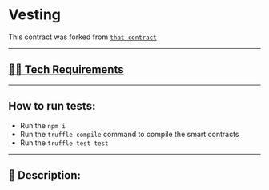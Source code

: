 # Vesting

This contract was forked from [`that contract`](https://github.com/gitcoinco/governance/blob/d5362d31076e79e76503ff845d8475473b53a3fd/contracts/TreasuryVester.sol "Origin")

---

## [👷‍♂️ Tech Requirements](../../README.md#👷‍♂️-tech-requirements)

---
## How to run tests:
- Run the `npm i`
- Run the `truffle compile` command to compile the smart contracts
- Run the `truffle test test`
---
## 📄 Description: